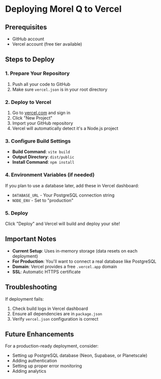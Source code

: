 # Deploying Morel Q to Vercel

## Prerequisites
- GitHub account
- Vercel account (free tier available)

## Steps to Deploy

### 1. Prepare Your Repository
1. Push all your code to GitHub
2. Make sure `vercel.json` is in your root directory

### 2. Deploy to Vercel
1. Go to [vercel.com](https://vercel.com) and sign in
2. Click "New Project"
3. Import your GitHub repository
4. Vercel will automatically detect it's a Node.js project

### 3. Configure Build Settings
- **Build Command**: `vite build`
- **Output Directory**: `dist/public`
- **Install Command**: `npm install`

### 4. Environment Variables (if needed)
If you plan to use a database later, add these in Vercel dashboard:
- `DATABASE_URL` - Your PostgreSQL connection string
- `NODE_ENV` - Set to "production"

### 5. Deploy
Click "Deploy" and Vercel will build and deploy your site!

## Important Notes

- **Current Setup**: Uses in-memory storage (data resets on each deployment)
- **For Production**: You'll want to connect a real database like PostgreSQL
- **Domain**: Vercel provides a free `.vercel.app` domain
- **SSL**: Automatic HTTPS certificate

## Troubleshooting

If deployment fails:
1. Check build logs in Vercel dashboard
2. Ensure all dependencies are in `package.json`
3. Verify `vercel.json` configuration is correct

## Future Enhancements

For a production-ready deployment, consider:
- Setting up PostgreSQL database (Neon, Supabase, or Planetscale)
- Adding authentication
- Setting up proper error monitoring
- Adding analytics